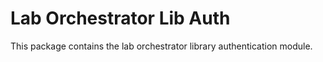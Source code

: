 # Lab Orchestrator Lib Auth

This package contains the lab orchestrator library authentication module.
